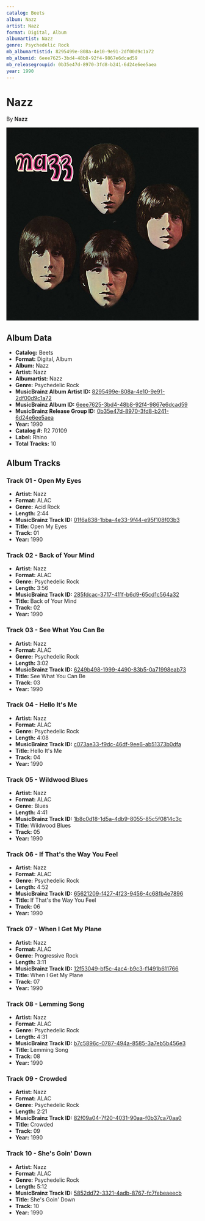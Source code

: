 ```yaml
---
catalog: Beets
album: Nazz
artist: Nazz
format: Digital, Album
albumartist: Nazz
genre: Psychedelic Rock
mb_albumartistid: 8295499e-808a-4e10-9e91-2df00d9c1a72
mb_albumid: 6eee7625-3bd4-48b8-92f4-9867e6dcad59
mb_releasegroupid: 0b35e47d-8970-3fd8-b241-6d24e6ee5aea
year: 1990
---
```


# Nazz

By **Nazz**

![](../../assets/beetscovers/Nazz-Nazz.jpg)

## Album Data

- **Catalog:** Beets
- **Format:** Digital, Album
- **Album:** Nazz
- **Artist:** Nazz
- **Albumartist:** Nazz
- **Genre:** Psychedelic Rock
- **MusicBrainz Album Artist ID:** [8295499e-808a-4e10-9e91-2df00d9c1a72](https://musicbrainz.org/artist/8295499e-808a-4e10-9e91-2df00d9c1a72)
- **MusicBrainz Album ID:** [6eee7625-3bd4-48b8-92f4-9867e6dcad59](https://musicbrainz.org/release/6eee7625-3bd4-48b8-92f4-9867e6dcad59)
- **MusicBrainz Release Group ID:** [0b35e47d-8970-3fd8-b241-6d24e6ee5aea](https://musicbrainz.org/release-group/0b35e47d-8970-3fd8-b241-6d24e6ee5aea)
- **Year:** 1990
- **Catalog #:** R2 70109
- **Label:** Rhino
- **Total Tracks:** 10

## Album Tracks

### Track 01 - Open My Eyes

- **Artist:** Nazz
- **Format:** ALAC
- **Genre:** Acid Rock
- **Length:** 2:44
- **MusicBrainz Track ID:** [01f6a838-1bba-4e33-9f44-e95f108f03b3](https://musicbrainz.org/recording/01f6a838-1bba-4e33-9f44-e95f108f03b3)
- **Title:** Open My Eyes
- **Track:** 01
- **Year:** 1990

### Track 02 - Back of Your Mind

- **Artist:** Nazz
- **Format:** ALAC
- **Genre:** Psychedelic Rock
- **Length:** 3:56
- **MusicBrainz Track ID:** [285fdcac-3717-411f-b6d9-65cd1c564a32](https://musicbrainz.org/recording/285fdcac-3717-411f-b6d9-65cd1c564a32)
- **Title:** Back of Your Mind
- **Track:** 02
- **Year:** 1990

### Track 03 - See What You Can Be

- **Artist:** Nazz
- **Format:** ALAC
- **Genre:** Psychedelic Rock
- **Length:** 3:02
- **MusicBrainz Track ID:** [6249b498-1999-4490-83b5-0a71998eab73](https://musicbrainz.org/recording/6249b498-1999-4490-83b5-0a71998eab73)
- **Title:** See What You Can Be
- **Track:** 03
- **Year:** 1990

### Track 04 - Hello It's Me

- **Artist:** Nazz
- **Format:** ALAC
- **Genre:** Psychedelic Rock
- **Length:** 4:08
- **MusicBrainz Track ID:** [c073ae33-f9dc-46df-9ee6-ab51373b0dfa](https://musicbrainz.org/recording/c073ae33-f9dc-46df-9ee6-ab51373b0dfa)
- **Title:** Hello It's Me
- **Track:** 04
- **Year:** 1990

### Track 05 - Wildwood Blues

- **Artist:** Nazz
- **Format:** ALAC
- **Genre:** Blues
- **Length:** 4:41
- **MusicBrainz Track ID:** [1b8c0d18-1d5a-4db9-8055-85c5f0814c3c](https://musicbrainz.org/recording/1b8c0d18-1d5a-4db9-8055-85c5f0814c3c)
- **Title:** Wildwood Blues
- **Track:** 05
- **Year:** 1990

### Track 06 - If That's the Way You Feel

- **Artist:** Nazz
- **Format:** ALAC
- **Genre:** Psychedelic Rock
- **Length:** 4:52
- **MusicBrainz Track ID:** [65621209-f427-4f23-9456-4c68fb4e7896](https://musicbrainz.org/recording/65621209-f427-4f23-9456-4c68fb4e7896)
- **Title:** If That's the Way You Feel
- **Track:** 06
- **Year:** 1990

### Track 07 - When I Get My Plane

- **Artist:** Nazz
- **Format:** ALAC
- **Genre:** Progressive Rock
- **Length:** 3:11
- **MusicBrainz Track ID:** [12f53049-bf5c-4ac4-b9c3-f1491b611766](https://musicbrainz.org/recording/12f53049-bf5c-4ac4-b9c3-f1491b611766)
- **Title:** When I Get My Plane
- **Track:** 07
- **Year:** 1990

### Track 08 - Lemming Song

- **Artist:** Nazz
- **Format:** ALAC
- **Genre:** Psychedelic Rock
- **Length:** 4:31
- **MusicBrainz Track ID:** [b7c5896c-0787-494a-8585-3a7eb5b456e3](https://musicbrainz.org/recording/b7c5896c-0787-494a-8585-3a7eb5b456e3)
- **Title:** Lemming Song
- **Track:** 08
- **Year:** 1990

### Track 09 - Crowded

- **Artist:** Nazz
- **Format:** ALAC
- **Genre:** Psychedelic Rock
- **Length:** 2:21
- **MusicBrainz Track ID:** [82f09a04-7f20-4031-90aa-f0b37ca70aa0](https://musicbrainz.org/recording/82f09a04-7f20-4031-90aa-f0b37ca70aa0)
- **Title:** Crowded
- **Track:** 09
- **Year:** 1990

### Track 10 - She's Goin' Down

- **Artist:** Nazz
- **Format:** ALAC
- **Genre:** Psychedelic Rock
- **Length:** 5:12
- **MusicBrainz Track ID:** [5852dd72-3321-4adb-8767-fc7febeaeecb](https://musicbrainz.org/recording/5852dd72-3321-4adb-8767-fc7febeaeecb)
- **Title:** She's Goin' Down
- **Track:** 10
- **Year:** 1990

